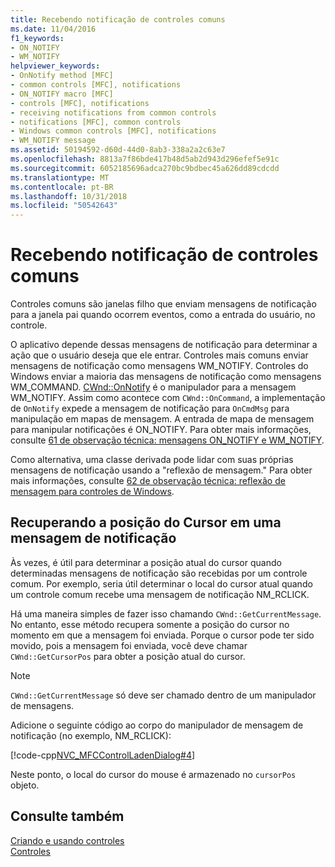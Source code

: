 ```yaml
---
title: Recebendo notificação de controles comuns
ms.date: 11/04/2016
f1_keywords:
- ON_NOTIFY
- WM_NOTIFY
helpviewer_keywords:
- OnNotify method [MFC]
- common controls [MFC], notifications
- ON_NOTIFY macro [MFC]
- controls [MFC], notifications
- receiving notifications from common controls
- notifications [MFC], common controls
- Windows common controls [MFC], notifications
- WM_NOTIFY message
ms.assetid: 50194592-d60d-44d0-8ab3-338a2a2c63e7
ms.openlocfilehash: 8813a7f86bde417b48d5ab2d943d296efef5e91c
ms.sourcegitcommit: 6052185696adca270bc9bdbec45a626dd89cdcdd
ms.translationtype: MT
ms.contentlocale: pt-BR
ms.lasthandoff: 10/31/2018
ms.locfileid: "50542643"
---
```

# <a name="receiving-notification-from-common-controls"></a>Recebendo notificação de controles comuns

Controles comuns são janelas filho que enviam mensagens de notificação para a janela pai quando ocorrem eventos, como a entrada do usuário, no controle.

O aplicativo depende dessas mensagens de notificação para determinar a ação que o usuário deseja que ele entrar. Controles mais comuns enviar mensagens de notificação como mensagens WM_NOTIFY. Controles do Windows enviar a maioria das mensagens de notificação como mensagens WM_COMMAND. [CWnd::OnNotify](../mfc/reference/cwnd-class.md#onnotify) é o manipulador para a mensagem WM_NOTIFY. Assim como acontece com `CWnd::OnCommand`, a implementação de `OnNotify` expede a mensagem de notificação para `OnCmdMsg` para manipulação em mapas de mensagem. A entrada de mapa de mensagem para manipular notificações é ON_NOTIFY. Para obter mais informações, consulte [61 de observação técnica: mensagens ON_NOTIFY e WM_NOTIFY](../mfc/tn061-on-notify-and-wm-notify-messages.md).

Como alternativa, uma classe derivada pode lidar com suas próprias mensagens de notificação usando a "reflexão de mensagem." Para obter mais informações, consulte [62 de observação técnica: reflexão de mensagem para controles de Windows](../mfc/tn062-message-reflection-for-windows-controls.md).

## <a name="retrieving-the-cursor-position-in-a-notification-message"></a>Recuperando a posição do Cursor em uma mensagem de notificação

Às vezes, é útil para determinar a posição atual do cursor quando determinadas mensagens de notificação são recebidas por um controle comum. Por exemplo, seria útil determinar o local do cursor atual quando um controle comum recebe uma mensagem de notificação NM_RCLICK.

Há uma maneira simples de fazer isso chamando `CWnd::GetCurrentMessage`. No entanto, esse método recupera somente a posição do cursor no momento em que a mensagem foi enviada. Porque o cursor pode ter sido movido, pois a mensagem foi enviada, você deve chamar `CWnd::GetCursorPos` para obter a posição atual do cursor.

> [!NOTE]
>  `CWnd::GetCurrentMessage` só deve ser chamado dentro de um manipulador de mensagens.

Adicione o seguinte código ao corpo do manipulador de mensagem de notificação (no exemplo, NM_RCLICK):

[!code-cpp[NVC_MFCControlLadenDialog#4](../mfc/codesnippet/cpp/receiving-notification-from-common-controls_1.cpp)]

Neste ponto, o local do cursor do mouse é armazenado no `cursorPos` objeto.

## <a name="see-also"></a>Consulte também

[Criando e usando controles](../mfc/making-and-using-controls.md)<br/>
[Controles](../mfc/controls-mfc.md)

